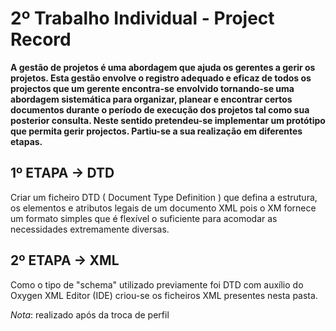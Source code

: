# 2º Trabalho Individual - Project Record

**A gestão de projetos é uma abordagem que ajuda os gerentes a gerir os projetos. Esta gestão envolve o registro adequado e eficaz de todos os projectos que um gerente encontra-se envolvido tornando-se uma abordagem sistemática para organizar, planear e encontrar certos documentos durante o período de execução dos projetos tal como sua posterior consulta. Neste sentido pretendeu-se implementar um protótipo que permita gerir projectos. Partiu-se a sua realização em diferentes etapas.**

## 1º ETAPA -> DTD
Criar um ficheiro DTD ( Document Type Definition ) que defina a estrutura, os elementos e atributos legais de um documento XML pois o XM fornece um formato simples que é flexível o suficiente para acomodar as necessidades extremamente diversas.

## 2º ETAPA -> XML
Como o tipo de "schema" utilizado previamente foi DTD com auxílio do Oxygen XML Editor (IDE) criou-se os ficheiros XML presentes nesta pasta.


*Nota*: realizado após da troca de perfil
